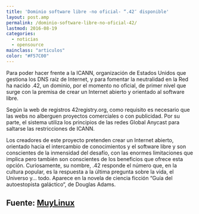 ```yaml
---
title: 'Dominio software libre -no oficial- “.42″ disponible'
layout: post.amp
permalink: /dominio-software-libre-no-oficial-42/
lastmod: 2016-08-19
categories:
  - noticias
  - opensource
mainclass: "articulos"
color: "#F57C00"
---
```


Para poder hacer frente a la ICANN, organización de Estados Unidos que gestiona los DNS raíz de Internet, y para fomentar la neutralidad en la Red ha nacido .42, un dominio, por el momento no oficial, de primer nivel que surge con la premisa de crear un Internet abierto y orientado al software libre.

<!--more-->

Según la web de registros 42registry.org, como requisito es necesario que las webs no alberguen proyectos comerciales o con publicidad. Por su parte, el sistema utiliza los principios de las redes Global Anycast para saltarse las restricciones de ICANN.

Los creadores de este proyecto pretenden crear un Internet abierto, orientado hacia el intercambio de conocimientos y el software libre y son conscientes de la inmensidad del desafío, con las enormes limitaciones que implica pero también son conscientes de los beneficios que ofrece esta opción. Curiosamente, su nombre, .42 responde el número que, en la cultura popular, es la respuesta a la última pregunta sobre la vida, el Universo y… todo. Aparece en la novela de ciencia ficción “Guía del autoestopista galáctico“, de Douglas Adams.

## Fuente: [MuyLinux][2]

 [2]: http://www.muylinux.com/
